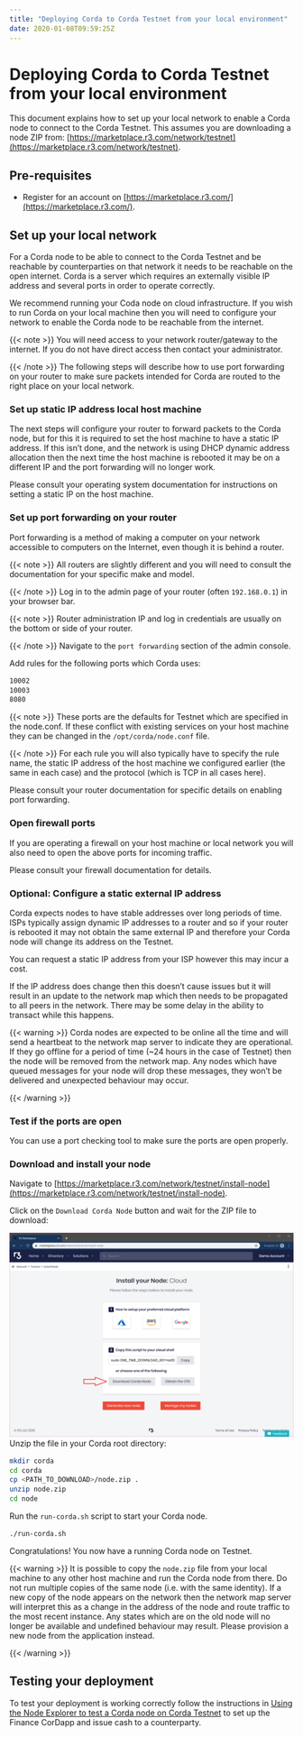 ```yaml
---
title: "Deploying Corda to Corda Testnet from your local environment"
date: 2020-01-08T09:59:25Z
---
```



# Deploying Corda to Corda Testnet from your local environment
This document explains how to set up your local network to enable a
            Corda node to connect to the Corda Testnet. This assumes you are
            downloading a node ZIP from: [https://marketplace.r3.com/network/testnet](https://marketplace.r3.com/network/testnet).


## Pre-requisites

* Register for an account on [https://marketplace.r3.com/](https://marketplace.r3.com/).



## Set up your local network
For a Corda node to be able to connect to the Corda Testnet and be
                reachable by counterparties on that network it needs to be reachable
                on the open internet. Corda is a server which requires an externally
                visible IP address and several ports in order to operate correctly.

We recommend running your Coda node on cloud infrastructure. If you
                wish to run Corda on your local machine then you will need to
                configure your network to enable the Corda node to be reachable from
                the internet.


{{< note >}}
You will need access to your network router/gateway to the internet. If you do not have direct access then contact your administrator.


{{< /note >}}
The following steps will describe how to use port forwarding on your
                router to make sure packets intended for Corda are routed to the right
                place on your local network.


### Set up static IP address local host machine
The next steps will configure your router to forward
                    packets to the Corda node, but for this it is required to set the host
                    machine to have a static IP address. If this isn’t done, and the
                    network is using DHCP dynamic address allocation then the next time
                    the host machine is rebooted it may be on a different IP and the port
                    forwarding will no longer work.

Please consult your operating system documentation for instructions on
                    setting a static IP on the host machine.


### Set up port forwarding on your router
Port forwarding is a method of making a computer on your network
                    accessible to computers on the Internet, even though it is behind a router.


{{< note >}}
All routers are slightly different and you will need to consult the documentation for your specific make and model.


{{< /note >}}
Log in to the admin page of your router (often `192.168.0.1`) in your
                    browser bar.


{{< note >}}
Router administration IP and log in credentials are usually on the bottom or side of your router.


{{< /note >}}
Navigate to the `port forwarding` section of the admin console.

Add rules for the following ports which Corda uses:

```bash
10002
10003
8080
```

{{< note >}}
These ports are the defaults for Testnet which are specified
                        in the node.conf. If these conflict with existing services
                        on your host machine they can be changed in the
                        `/opt/corda/node.conf` file.


{{< /note >}}
For each rule you will also typically have to specify the rule name,
                    the static IP address of the host machine we configured earlier (the
                    same in each case) and the protocol (which is TCP in all cases here).

Please consult your router documentation for specific details on
                    enabling  port forwarding.


### Open firewall ports
If you are operating a firewall on your host machine or local network
                    you will also need to open the above ports for incoming traffic.

Please consult your firewall documentation for details.


### Optional: Configure a static external IP address
Corda expects nodes to have stable addresses over long periods of
                    time. ISPs typically assign dynamic IP addresses to a router and so if
                    your router is rebooted it may not obtain the same external IP and
                    therefore your Corda node will change its address on the Testnet.

You can request a static IP address from your ISP however this may
                    incur a cost.

If the IP address does change then this doesn’t cause issues but it
                    will result in an update to the network map which then needs to be
                    propagated to all peers in the network. There may be some delay in the
                    ability to transact while this happens.


{{< warning >}}
Corda nodes are expected to be online all the time and
                        will send a heartbeat to the network map server to
                        indicate they are operational. If they go offline for a
                        period of time (~24 hours in the case of Testnet) then
                        the node will be removed from the network map. Any nodes
                        which have queued messages for your node will drop these messages,
                        they won’t be delivered and unexpected behaviour may
                        occur.


{{< /warning >}}

### Test if the ports are open
You can use a port checking tool to make sure the ports are open
                    properly.


### Download and install your node
Navigate to [https://marketplace.r3.com/network/testnet/install-node](https://marketplace.r3.com/network/testnet/install-node).

Click on the `Download Corda Node` button and wait for the ZIP
                    file to download:

![testnet download](resources/testnet-download.png "testnet download")Unzip the file in your Corda root directory:

```bash
mkdir corda
cd corda
cp <PATH_TO_DOWNLOAD>/node.zip .
unzip node.zip
cd node
```
Run the `run-corda.sh` script to start your Corda node.

```bash
./run-corda.sh
```
Congratulations! You now have a running Corda node on Testnet.


{{< warning >}}
It is possible to copy the `node.zip` file from your local machine to any other host machine and run the Corda node from there. Do not run multiple copies of the same node (i.e. with the same identity). If a new copy of the node appears on the network then the network map server will interpret this as a change in the address of the node and route traffic to the most recent instance. Any states which are on the old node will no longer be available and undefined behaviour may result. Please provision a new node from the application instead.


{{< /warning >}}

## Testing your deployment
To test your deployment is working correctly follow the instructions in [Using the Node Explorer to test a Corda node on Corda Testnet](testnet-explorer-corda.md) to set up the Finance CorDapp and issue cash to a counterparty.


